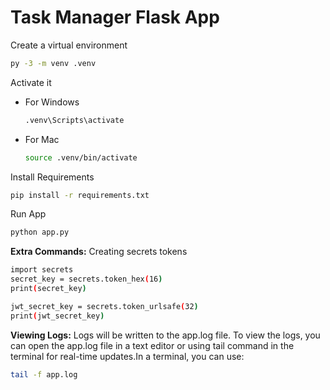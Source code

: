 # Task Manager Flask App

Create a virtual environment

```bash
py -3 -m venv .venv
```

Activate it

- For  Windows

  ```bash
  .venv\Scripts\activate
  ```

- For  Mac

  ```bash
  source .venv/bin/activate
  ```

Install Requirements

```bash
pip install -r requirements.txt
```

Run App

```bash
python app.py
```

**Extra Commands:** Creating secrets tokens

```bash
import secrets
secret_key = secrets.token_hex(16)
print(secret_key)

jwt_secret_key = secrets.token_urlsafe(32)
print(jwt_secret_key)
```

**Viewing Logs:** Logs will be written to the app.log file. To view the logs, you can open the app.log file in a text editor or using tail command in the terminal for real-time updates.In a terminal, you can use:

```bash
tail -f app.log
```
